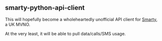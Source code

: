 ## smarty-python-api-client

This will hopefully become a wholeheartedly unofficial API client for [Smarty](https://smarty.co.uk), a UK MVNO.

At the very least, it will be able to pull data/calls/SMS usage.